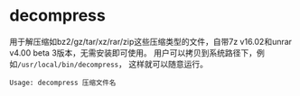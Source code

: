 # decompress  
用于解压缩如bz2/gz/tar/xz/rar/zip这些压缩类型的文件，自带7z v16.02和unrar v4.00 beta 3版本，无需安装即可使用。
用户可以拷贝到系统路径下，例如```/usr/local/bin/decompress```， 这样就可以随意运行。  
	
	Usage: decompress 压缩文件名
